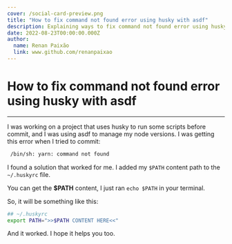 ```yaml
---
cover: /social-card-preview.png
title: "How to fix command not found error using husky with asdf"
description: Explaining ways to fix command not found error using husky with asdf - Webstorm problem
date: 2022-08-23T00:00:00.000Z
author:
  name: Renan Paixão
  link: www.github.com/renanpaixao
---
```


# How to fix command not found error using husky with asdf

---

I was working on a project that uses husky to run some scripts before commit, and I was using asdf to manage my node
versions. I was getting this error when I tried to commit:

```bash
 /bin/sh: yarn: command not found
 ```

I found a solution that worked for me. I added my `$PATH` content path to the `~/.huskyrc` file.

You can get the **$PATH** content, I just ran `echo $PATH` in your terminal.

So, it will be something like this:

```bash
## ~/.huskyrc
export PATH=">>$PATH CONTENT HERE<<"
```

And it worked. I hope it helps you too.
